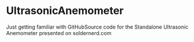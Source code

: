 # UltrasonicAnemometer
Just getting familiar with GitHubSource code for the Standalone Ultrasonic Anemometer presented on soldernerd.com
